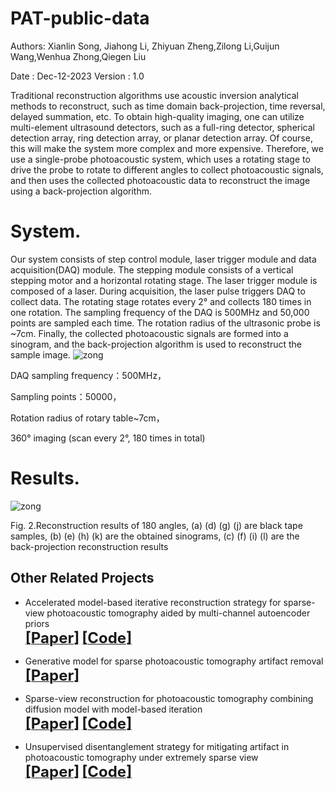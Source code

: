 # PAT-public-data

Authors: Xianlin Song, Jiahong Li, Zhiyuan Zheng,Zilong Li,Guijun Wang,Wenhua Zhong,Qiegen Liu

Date : Dec-12-2023
Version : 1.0

Traditional reconstruction algorithms use acoustic inversion analytical methods to reconstruct, such as time domain back-projection, time reversal, delayed summation, etc. To obtain high-quality imaging, one can utilize multi-element ultrasound detectors, such as a full-ring detector, spherical detection array, ring detection array, or planar detection array. Of course, this will make the system more complex and more expensive. Therefore, we use a single-probe photoacoustic system, which uses a rotating stage to drive the probe to rotate to different angles to collect photoacoustic signals, and then uses the collected photoacoustic data to reconstruct the image using a back-projection algorithm.
# System.
Our system consists of step control module, laser trigger module and data acquisition(DAQ) module. The stepping module consists of a vertical stepping motor and a horizontal rotating stage. The laser trigger module is composed of a laser. During acquisition, the laser pulse triggers DAQ to collect data. The rotating stage rotates every 2° and collects 180 times in one rotation. The sampling frequency of the DAQ is 500MHz and 50,000 points are sampled each time. The rotation radius of the ultrasonic probe is ~7cm. Finally, the collected photoacoustic signals are formed into a sinogram, and the back-projection algorithm is used to reconstruct the sample image.
![zong](https://github.com/yqx7150/PAT-public-data/assets/26964726/fcd4a251-1bad-4905-9e83-6f744f08d919)



DAQ sampling frequency：500MHz，

Sampling points：50000，

Rotation radius of rotary table~7cm，

360° imaging (scan every 2°, 180 times in total)



# Results.
![zong](https://github.com/yqx7150/PAT-public-data/assets/26964726/a50a2dea-9500-42df-b57c-75b4f05257a1)


Fig. 2.Reconstruction results of 180 angles,
     (a) (d) (g) (j) are black tape samples, 
     (b) (e) (h) (k) are the obtained sinograms, 
     (c) (f) (i) (l) are the back-projection reconstruction results 





## Other Related Projects
  * Accelerated model-based iterative reconstruction strategy for sparse-view photoacoustic tomography aided by multi-channel autoencoder priors       
[<font size=5>**[Paper]**</font>](https://onlinelibrary.wiley.com/doi/10.1002/jbio.202300281)   [<font size=5>**[Code]**</font>](https://github.com/yqx7150/PAT-MDAE)  
 * Generative model for sparse photoacoustic tomography artifact removal      
[<font size=5>**[Paper]**</font>](https://www.spiedigitallibrary.org/conference-proceedings-of-spie/12745/1274503/Generative-model-for-sparse-photoacoustic-tomography-artifact-removal/10.1117/12.2683128.short?SSO=1)         

 * Sparse-view reconstruction for photoacoustic tomography combining diffusion model with model-based iteration      
[<font size=5>**[Paper]**</font>](https://www.sciencedirect.com/science/article/pii/S2213597923001118)       [<font size=5>**[Code]**</font>](https://github.com/yqx7150/PAT-Diffusion)

 * Unsupervised disentanglement strategy for mitigating artifact in photoacoustic tomography under extremely sparse view      
[<font size=5>**[Paper]**</font>](https://www.sciencedirect.com/science/article/pii/S2213597923001118)       [<font size=5>**[Code]**</font>](https://github.com/yqx7150/PAT-ADN)
